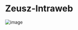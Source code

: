 # Zeusz-Intraweb

![image](https://user-images.githubusercontent.com/5490310/231399764-c0902547-42d8-49cf-9630-9ea4557cd9a0.png)
